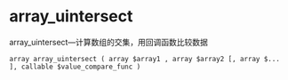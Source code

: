 # array\_uintersect

array\_uintersect—计算数组的交集，用回调函数比较数据

```
array array_uintersect ( array $array1 , array $array2 [, array $... ], callable $value_compare_func )
```



